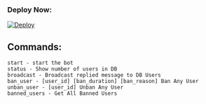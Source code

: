 

### Deploy Now:
[![Deploy](https://www.herokucdn.com/deploy/button.svg)](https://heroku.com/deploy?template=https://github.com/anas0089/file_store)

## Commands:
```
start - start the bot
status - Show number of users in DB
broadcast - Broadcast replied message to DB Users
ban_user - [user_id] [ban_duration] [ban_reason] Ban Any User
unban_user - [user_id] Unban Any User
banned_users - Get All Banned Users
```

